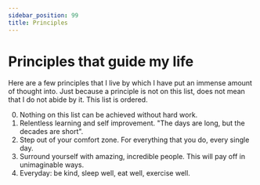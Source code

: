 ```yaml
---
sidebar_position: 99
title: Principles
---
```


# Principles that guide my life

Here are a few principles that I live by which I have put an immense amount
of thought into. Just because a principle is not on this list, does not 
mean that I do not abide by it. This list is ordered. 

0) Nothing on this list can be achieved without hard work.
1) Relentless learning and self improvement. "The days are long, but the decades are short".
2) Step out of your comfort zone. For everything that you do, every single day.
3) Surround yourself with amazing, incredible people. This will pay off in unimaginable ways.
4) Everyday: be kind, sleep well, eat well, exercise well.